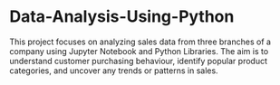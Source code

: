 # Data-Analysis-Using-Python
This project focuses on analyzing sales data from three branches of a company using Jupyter Notebook and Python Libraries. The aim is to understand customer purchasing behaviour, identify popular product categories, and uncover any trends or patterns in sales. 
